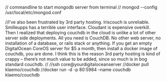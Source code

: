 // commandline to start mongodb server from terminal
// mongod --config /usr/local/etc/mongod.conf

//I’ve also been frustrated by 3rd party hosting. Iriscouch is unreliable. Smilleupps has a terrible user interface. Cloudant is expensive overkill. Then I realized that deploying couchdb in the cloud is unlike a lot of other server side deployments. All you need is CouchDB. No other web server, no installation of a database, or rails stack or anything. If you get an empty DigitalOcean CoreOS server for $5 a month, then install a docker image of couchdb, you are done. I think this is the reason 3rd party hosting is kind of crappy – there’s not much value to be added, since so much is in bog standard couchdb.
//
//ssh core@yourdigitaloceanserver
//docker pull klaemo/couchdb
//docker run -d -p 80:5984 –name couchdb klaemo/couchdb
